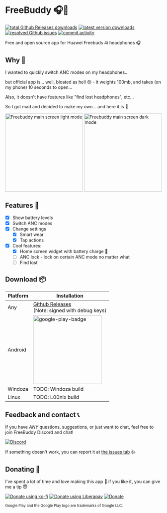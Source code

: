 # FreeBuddy 🎧💞

[![total Github Releases downloads](https://img.shields.io/github/downloads/TheLastGimbus/FreeBuddy/total?label=total%20Github%20Releases%20downloads)](https://github.com/TheLastGimbus/FreeBuddy/releases/)
[![latest version downloads](https://img.shields.io/github/downloads/TheLastGimbus/FreeBuddy/latest/total?label=latest%20version%20downloads)](https://github.com/TheLastGimbus/FreeBuddy/releases/latest)
[![resolved Github issues](https://img.shields.io/github/issues-closed/TheLastGimbus/FreeBuddy?label=resolved%20issues)](https://github.com/TheLastGimbus/FreeBuddy/issues)
[![commit activity](https://img.shields.io/github/commit-activity/y/TheLastGimbus/FreeBuddy)](https://github.com/TheLastGimbus/FreeBuddy/graphs/contributors)

Free and open source app for Huawei Freebuds 4i headphones 🎧

## Why 🧐

I wanted to quickly switch ANC modes on my headphones...

but official app is... well, bloated as hell 😑 - it weights 100mb, and takes (on my phone) 10 seconds to open...

Also, it doesn't have features like "find lost headphones", etc...

So I got mad and decided to make my own... and here it is 🌈

<img alt="Freebuddy main screen light mode" src="https://user-images.githubusercontent.com/40139196/215295974-3a6a98d1-95ae-4883-ab8c-a5ae4716340d.png"  width=250px>
<img alt="Freebuddy main screen dark mode" src="https://user-images.githubusercontent.com/40139196/215295981-6676238d-0082-4b44-a9b0-1042529287f1.png" width=250px>

## Features 🔨

- [x] Show battery levels
- [x] Switch ANC modes
- [x] Change settings
  - [x] Smart wear
  - [x] Tap actions
- [x] Cool features:
  - [x] Home screen widget with battery charge 🔋
  - [ ] ANC lock - lock on certain ANC mode no matter what
  - [ ] Find lost

## Download 📦

| Platform | Installation        |
|----------|---------------------|
| Any      | [Github Releases](https://github.com/TheLastGimbus/FreeBuddy/releases)<br/>(Note: signed with debug keys) |
| Android  | [<img alt="google-play-badge" src="https://user-images.githubusercontent.com/40139196/190448286-f0ac43a6-ba7e-4f92-9ad5-78728651b027.png" width="220px">](https://play.google.com/store/apps/details?id=com.lastgimbus.the.freebuddy) |
| Windoza  | TODO: Windoza build |
| Linux    | TODO: L00nix build  |

## Feedback and contact 📞

If you have *ANY* questions, suggestions, or just want to chat, feel free to join FreeBuddy Discord and chat!

[![Discord](https://img.shields.io/badge/Discord-7289DA?style=for-the-badge&logo=discord&logoColor=white)](https://discord.gg/fYS98UE5Cu)

If something doesn't work, you can report it at [the issues tab](https://github.com/TheLastGimbus/FreeBuddy/issues/) 👍

## Donating 👛

I've spent a lot of time and love making this app 💖 if you like it, you can give me a tip 😇

[![Donate using ko-fi](https://ko-fi.com/img/githubbutton_sm.svg)](https://ko-fi.com/A0A6HO71P)
[![Donate using Liberapay](https://liberapay.com/assets/widgets/donate.svg)](https://liberapay.com/TheLastGimbus/donate)
[![Donate](https://img.shields.io/badge/Donate-PayPal-blue.svg?logo=paypal&style=for-the-badge)](https://www.paypal.com/donate/?hosted_button_id=B8LS5DS92EPQE)

<sub>Google Play and the Google Play logo are trademarks of Google LLC.</sub>
